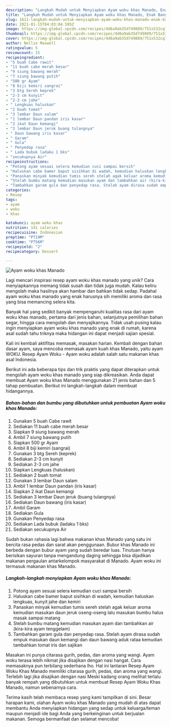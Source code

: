 ```yaml
---
description: "Langkah Mudah untuk Menyiapkan Ayam woku khas Manado, Enak Banget"
title: "Langkah Mudah untuk Menyiapkan Ayam woku khas Manado, Enak Banget"
slug: 1611-langkah-mudah-untuk-menyiapkan-ayam-woku-khas-manado-enak-banget
date: 2021-01-15T04:03:04.595Z
image: https://img-global.cpcdn.com/recipes/4d6a9ab35d749889/751x532cq70/ayam-woku-khas-manado-foto-resep-utama.jpg
thumbnail: https://img-global.cpcdn.com/recipes/4d6a9ab35d749889/751x532cq70/ayam-woku-khas-manado-foto-resep-utama.jpg
cover: https://img-global.cpcdn.com/recipes/4d6a9ab35d749889/751x532cq70/ayam-woku-khas-manado-foto-resep-utama.jpg
author: Nellie Maxwell
ratingvalue: 5
reviewcount: 15
recipeingredient:
- "5 buah Cabe rawit"
- "11 buah cabe merah besar"
- "9 siung bawang merah"
- "7 siung bawang putih"
- "500 gr Ayam"
- "8 biji kemiri sangrai"
- "3 btg Sereh keprek"
- "2-3 cm kunyit"
- "2-3 cm jahe"
- " Lengkuas haluskan"
- "2 buah tomat"
- "3 lembar Daun salam"
- "1 lembar Daun pandan iris kasar"
- "2 ikat Daun kemangi"
- "3 lembar Daun jeruk buang tulangnya"
- " Daun bawang iris kasar"
- " Garam"
- " Gula"
- " Penyedap rasa"
- " Lada bubuk ladaku 1 bks"
- "secukupnya Air"
recipeinstructions:
- "Potong ayam sesuai selera kemudian cuci sampai bersih"
- "Haluskan cabe bamer baput sisihkan di wadah, kemudian haluskan lengkuas, kunyit jahe dan kemiri"
- "Panaskan minyak kemudian tumis sereh stelah agak keluar aroma kemudian masukan daun jeruk oseng-oseng lalu masukan bumbu halus masak sampai matang"
- "Stelah bumbu matang kemudian masukan ayam dan tambahkan air (kira-kira ayam tenggelam)"
- "Tambahkan garam gula dan penyedap rasa. Stelah ayam dirasa sudah empuk masukan daun kemangi dan daun bawang aduk rataa kemudian tambahkan tomat iris dan sajikan"
categories:
- Resep
tags:
- ayam
- woku
- khas

katakunci: ayam woku khas 
nutrition: 141 calories
recipecuisine: Indonesian
preptime: "PT19M"
cooktime: "PT56M"
recipeyield: "2"
recipecategory: Dessert

---
```



![Ayam woku khas Manado](https://img-global.cpcdn.com/recipes/4d6a9ab35d749889/751x532cq70/ayam-woku-khas-manado-foto-resep-utama.jpg)

Lagi mencari inspirasi resep ayam woku khas manado yang unik? Cara menyiapkannya memang tidak susah dan tidak juga mudah. Kalau keliru mengolah maka hasilnya akan hambar dan bahkan tidak sedap. Padahal ayam woku khas manado yang enak harusnya sih memiliki aroma dan rasa yang bisa memancing selera kita.

Banyak hal yang sedikit banyak mempengaruhi kualitas rasa dari ayam woku khas manado, pertama dari jenis bahan, selanjutnya pemilihan bahan segar, hingga cara mengolah dan menyajikannya. Tidak usah pusing kalau ingin menyiapkan ayam woku khas manado yang enak di rumah, karena asal sudah tahu triknya maka hidangan ini dapat menjadi sajian spesial.

Kali ini kembali aktifitas memasak, masakan harian. Kembali dengan bahan dasar ayam, saya mencoba memasak ayam kuah khas Manado, yaitu ayam WOKU. Resep Ayam Woku - Ayam woku adalah salah satu makanan khas asal Indonesia.


Berikut ini ada beberapa tips dan trik praktis yang dapat diterapkan untuk mengolah ayam woku khas manado yang siap dikreasikan. Anda dapat membuat Ayam woku khas Manado menggunakan 21 jenis bahan dan 5 tahap pembuatan. Berikut ini langkah-langkah dalam membuat hidangannya.

<!--inarticleads1-->

##### Bahan-bahan dan bumbu yang dibutuhkan untuk pembuatan Ayam woku khas Manado:

1. Gunakan 5 buah Cabe rawit
1. Sediakan 11 buah cabe merah besar
1. Siapkan 9 siung bawang merah
1. Ambil 7 siung bawang putih
1. Siapkan 500 gr Ayam
1. Ambil 8 biji kemiri (sangrai)
1. Gunakan 3 btg Sereh (keprek)
1. Sediakan 2-3 cm kunyit
1. Sediakan 2-3 cm jahe
1. Siapkan  Lengkuas (haluskan)
1. Sediakan 2 buah tomat
1. Gunakan 3 lembar Daun salam
1. Ambil 1 lembar Daun pandan (iris kasar)
1. Siapkan 2 ikat Daun kemangi
1. Sediakan 3 lembar Daun jeruk (buang tulangnya)
1. Sediakan  Daun bawang (iris kasar)
1. Ambil  Garam
1. Sediakan  Gula
1. Gunakan  Penyedap rasa
1. Sediakan  Lada bubuk (ladaku 1 bks)
1. Sediakan secukupnya Air


Sudah bukan rahasia lagi bahwa makanan khas Manado yang satu ini bercita rasa pedas dan sarat akan penggunaan. Bubur khas Manado ini berbeda dengan bubur ayam yang sudah beredar luas. Tinutuan hanya berisikan sayuran tanpa mengandung daging sehingga bisa dijadikan makanan pergaulan antarkelompok masyarakat di Manado. Ayam woku ini termasuk makanan khas Manado. 

<!--inarticleads2-->

##### Langkah-langkah menyiapkan Ayam woku khas Manado:

1. Potong ayam sesuai selera kemudian cuci sampai bersih
1. Haluskan cabe bamer baput sisihkan di wadah, kemudian haluskan lengkuas, kunyit jahe dan kemiri
1. Panaskan minyak kemudian tumis sereh stelah agak keluar aroma kemudian masukan daun jeruk oseng-oseng lalu masukan bumbu halus masak sampai matang
1. Stelah bumbu matang kemudian masukan ayam dan tambahkan air (kira-kira ayam tenggelam)
1. Tambahkan garam gula dan penyedap rasa. Stelah ayam dirasa sudah empuk masukan daun kemangi dan daun bawang aduk rataa kemudian tambahkan tomat iris dan sajikan


Masakan ini punya citarasa gurih, pedas, dan aroma yang wangi. Ayam woku terasa lebih nikmat jika disajikan dengan nasi hangat. Cara memasaknya pun terbilang sederhana lho. Hal ini lantaran Resep Ayam Woku Khas Manado memiliki citarasa gurih, pedas, dan aroma yang wangi. Terlebih lagi jika disajikan dengan nasi Meski kadang orang melihat terlalu banyak rempah yang dibutuhkan untuk membuat Resep Ayam Woku Khas Manado, namun sebenarnya cara. 

Terima kasih telah membaca resep yang kami tampilkan di sini. Besar harapan kami, olahan Ayam woku khas Manado yang mudah di atas dapat membantu Anda menyiapkan hidangan yang sedap untuk keluarga/teman maupun menjadi ide bagi Anda yang berkeinginan untuk berjualan makanan. Semoga bermanfaat dan selamat mencoba!
